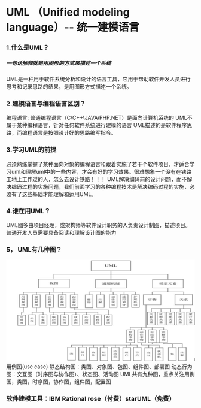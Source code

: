 # UML （Unified modeling language）-- 统一建模语言

### 1.什么是UML？
##### 一句话解释就是用图形的方式来描述一个系统
UML是一种用于软件系统分析和设计的语言工具，它用于帮助软件开发人员进行思考和记录思路的结果，是用图形方式描述一个系统。
### 2.建模语言与编程语言区别？
编程语言: 普通编程语言（C\C++\JAVA\PHP\.NET）是面向计算机系统的
UML不属于某种编程语言，针对任何软件系统进行建模的语言
UML描述的是软件程序思路，而编程语言是按照设计好的思路编写指令。
### 3.学习UML的前提
必须熟练掌握了某种面向对象的编程语言和跟着实施了若干个软件项目，才适合学习uml和理解uml中的一些内容，才会有好的学习效果。很难想象一个没有在铁路工地上工作过的人，怎么去设计铁路！！！ UML解决编码前的设计问题，而不解决编码过程的实施问题，我们前面学习的各种编程技术是解决编码过程的实施，必须有了这些基础才能理解和运用UML。
### 4.谁在用UML？
UML图多由项目经理，或架构师等软件设计职务的人负责设计制图，描述项目。
普通开发人员需要具备阅读和理解设计图的能力
### 5， UML有几种图？
![UML一览](/UML/images/UML.png)
用例图(use case)
静态结构图：类图、对象图、包图、组件图、部署图
动态行为图：交互图（时序图与协作图）、状态图、活动图
UML共有九种图，重点关注用例图，类图，时序图，协作图，组件图，配置图

### 软件建模工具：IBM Rational rose（付费）starUML（免费）